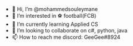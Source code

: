 - 👋 Hi, I’m @mohammedsouleymane
- 👀 I’m interested in ⚽ football(FCB)
- 🌱 I’m currently learning Applied CS
- 💞️ I’m looking to collaborate on c#, python, java
- 📫 How to reach me discord: GeeGee#8924

<!---
mohammedsouleymane/mohammedsouleymane is a ✨ special ✨ repository because its `README.md` (this file) appears on your GitHub profile.
You can click the Preview link to take a look at your changes.
--->
